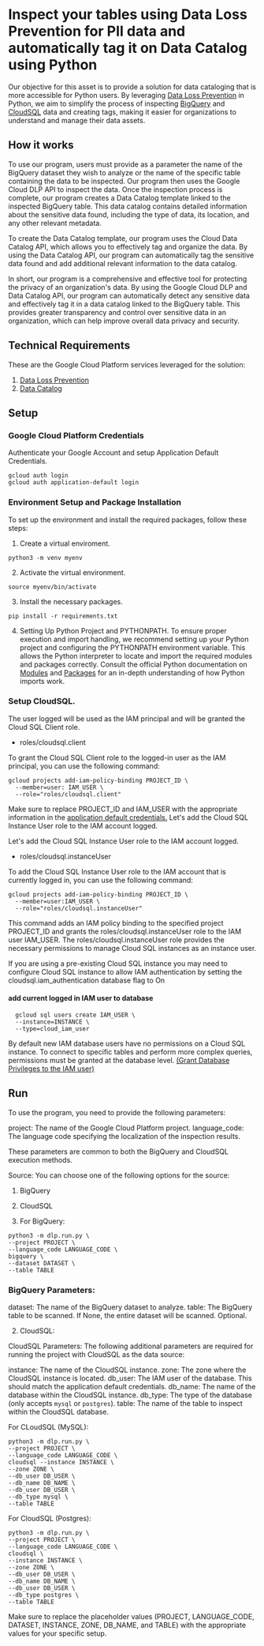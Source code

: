 # Inspect your tables using Data Loss Prevention for PII data and automatically tag it on Data Catalog using Python #

Our objective for this asset is to provide a solution for data cataloging that is more accessible for Python users. By leveraging [Data Loss Prevention](https://cloud.google.com/dlp) in Python, we aim to simplify the process of inspecting [BigQuery](https://cloud.google.com/bigquery) and [CloudSQL](https://cloud.google.com/sql) data and creating tags, making it easier for organizations to understand and manage their data assets.

## How it works ##

To use our program, users must provide as a parameter the name of the BigQuery dataset they wish to analyze or the name of the specific table containing the data to be inspected. Our program then uses the Google Cloud DLP API to inspect the data. Once the inspection process is complete, our program creates a Data Catalog template linked to the inspected BigQuery table. This data catalog contains detailed information about the sensitive data found, including the type of data, its location, and any other relevant metadata.

To create the Data Catalog template, our program uses the Cloud Data Catalog API, which allows you to effectively tag and organize the data. By using the Data Catalog API, our program can automatically tag the sensitive data found and add additional relevant information to the data catalog.

In short, our program is a comprehensive and effective tool for protecting the privacy of an organization's data. By using the Google Cloud DLP and Data Catalog API, our program can automatically detect any sensitive data and effectively tag it in a data catalog linked to the BigQuery table. This provides greater transparency and control over sensitive data in an organization, which can help improve overall data privacy and security.

## Technical Requirements ##
These are the Google Cloud Platform services leveraged for the solution:

1. <a href= "https://cloud.google.com/dlp?hl=es-419"> Data Loss Prevention</a>
2. <a href= "https://cloud.google.com/products?hl=es-419"> Data Catalog</a>

## Setup ##
### Google Cloud Platform Credentials
Authenticate your Google Account and setup Application Default Credentials.

```
gcloud auth login
gcloud auth application-default login
```
### Environment Setup and Package Installation
To set up the environment and install the required packages, follow these steps:

1. Create a virtual enviroment.

```
python3 -m venv myenv
```
2. Activate the virtual environment.

```
source myenv/bin/activate
```
3. Install the necessary packages.

```
pip install -r requirements.txt
```
4. Setting Up Python Project and PYTHONPATH.
To ensure proper execution and import handling, we recommend setting up your Python project and configuring the PYTHONPATH environment variable. This allows the Python interpreter to locate and import the required modules and packages correctly.
Consult the official Python documentation on <a href= "https://docs.python.org/3/tutorial/modules.html"> Modules</a> and <a href="https://docs.python.org/3/tutorial/modules.html#packages"> Packages</a> for an in-depth understanding of how Python imports work.

### Setup CloudSQL.
The user logged will be used as the IAM principal and will be granted the Cloud SQL Client role.

- roles/cloudsql.client

To grant the Cloud SQL Client role to the logged-in user as the IAM principal, you can use the following command:
```
gcloud projects add-iam-policy-binding PROJECT_ID \
  --member=user: IAM_USER \
  --role="roles/cloudsql.client"
```
Make sure to replace PROJECT_ID  and IAM_USER with the appropriate information in the <a href="https://cloud.google.com/docs/authentication/application-default-credentials">application default credentials.</a>
Let's add the Cloud SQL Instance User role to the IAM account logged.


Let's add the Cloud SQL Instance User role to the IAM account logged.

- roles/cloudsql.instanceUser

To add the Cloud SQL Instance User role to the IAM account that is currently logged in, you can use the following command:

```
gcloud projects add-iam-policy-binding PROJECT_ID \
  --member=user:IAM_USER \
  --role="roles/cloudsql.instanceUser"
```
This command adds an IAM policy binding to the specified project PROJECT_ID and grants the roles/cloudsql.instanceUser role to the IAM user IAM_USER. The roles/cloudsql.instanceUser role provides the necessary permissions to manage Cloud SQL instances as an instance user.

If you are using a pre-existing Cloud SQL instance you may need to configure Cloud SQL instance to allow IAM authentication by setting the cloudsql.iam_authentication database flag to On

#### add current logged in IAM user to database
```
  gcloud sql users create IAM_USER \
  --instance=INSTANCE \
  --type=cloud_iam_user
```

By default new IAM database users have no permissions on a Cloud SQL instance. To connect to specific tables and perform more complex queries, permissions must be granted at the database level. <a href="https://cloud.google.com/sql/docs/mysql/add-manage-iam-users#grant-db-privileges">(Grant Database Privileges to the IAM user)</a>


## Run
To use the program, you need to provide the following parameters:

project: The name of the Google Cloud Platform project.
language_code: The language code specifying the localization of the inspection results.

These parameters are common to both the BigQuery and CloudSQL execution methods.

Source:
You can choose one of the following options for the source:
1. BigQuery
2. CloudSQL

1. For BigQuery:
```
python3 -m dlp.run.py \
--project PROJECT \
--language_code LANGUAGE_CODE \
bigquery \
--dataset DATASET \
--table TABLE
```
### BigQuery Parameters:

dataset: The name of the BigQuery dataset to analyze.
table: The BigQuery table to be scanned. If None, the entire dataset will be scanned. Optional.

2. CloudSQL:

CloudSQL Parameters:
The following additional parameters are required for running the project with CloudSQL as the data source:

instance: The name of the CloudSQL instance.
zone: The zone where the CloudSQL instance is located.
db_user: The IAM user of the database. This should match the application default credentials.
db_name: The name of the database within the CloudSQL instance.
db_type: The type of the database (only accepts `mysql` or `postgres`).
table: The name of the table to inspect within the CloudSQL database.

For CLoudSQL (MySQL):

```
python3 -m dlp.run.py \
--project PROJECT \
--language_code LANGUAGE_CODE \
cloudsql --instance INSTANCE \
--zone ZONE \
--db_user DB_USER \
--db_name DB_NAME \
--db_user DB_USER \
--db_type mysql \
--table TABLE
```
For CloudSQL (Postgres):

```
python3 -m dlp.run.py \
--project PROJECT \
--language_code LANGUAGE_CODE \
cloudsql \
--instance INSTANCE \ 
--zone ZONE \
--db_user DB_USER \
--db_name DB_NAME \
--db_user DB_USER \
--db_type postgres \
--table TABLE
```

Make sure to replace the placeholder values (PROJECT, LANGUAGE_CODE, DATASET, INSTANCE, ZONE, DB_NAME, and TABLE) with the appropriate values for your specific setup.
